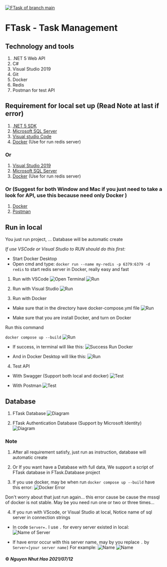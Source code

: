 [![FTask of branch main](https://github.com/nnhao14102000/FTask/actions/workflows/main-ci-cd.yaml/badge.svg)](https://github.com/nnhao14102000/FTask/actions/workflows/main-ci-cd.yaml)

# FTask - Task Management

## Technology and tools

1. .NET 5 Web API
2. C#
3. Visual Studio 2019
4. Git
5. Docker
6. Redis
7. Postman for test API

## Requirement for local set up (Read Note at last if error)

1. [.NET 5 SDK](https://dotnet.microsoft.com/download/dotnet/5.0) 
2. [Microsoft SQL Server](https://www.microsoft.com/en-us/sql-server/sql-server-downloads)
3. [Visual studio Code](https://code.visualstudio.com/)
4. [Docker](https://docs.docker.com/get-docker/) (Use for run redis server)

### Or
1. [Visual Studio 2019 ](https://visualstudio.microsoft.com/downloads/)
2. [Microsoft SQL Server](https://www.microsoft.com/en-us/sql-server/sql-server-downloads)
3. [Docker](https://docs.docker.com/get-docker/) (Use for run redis server)

### Or (Suggest for both Window and Mac if you just need to take a look for API, use this because need only Docker )
1. [Docker](https://docs.docker.com/get-docker/)
2. [Postman](https://www.postman.com/downloads/)

## Run in local
You just run project, ... Database will be automatic create 

*If use VSCode or Visual Studio to RUN should do this first:*
- Start Docker Desktop
- Open cmd and type: `docker run --name my-redis -p 6379:6379 -d redis` to start redis server in Docker, really easy and fast

1. Run with VSCode
![Open Terminal](https://github.com/nnhao14102000/FTask/blob/hao/Document/Images/OpenTerminalInVsCode.png?raw=true "Open Terminal in vscode")
![Run ](https://github.com/nnhao14102000/FTask/blob/hao/Document/Images/RunInVSCode.png?raw=true "Run with command")

2. Run with Visual Studio
![Run ](https://github.com/nnhao14102000/FTask/blob/hao/Document/Images/RunInVisualStudio.png?raw=true "Run in visual studio")

3. Run with Docker
- Make sure that in the directory have docker-compose.yml file
![Run ](https://github.com/nnhao14102000/FTask/blob/hao/Document/Images/ShowFileDockerCompose.png?raw=true "Run in visual studio")

- Make sure that you are install Docker, and turn on Docker

Run this command

`docker compose up --build`
![Run ](https://github.com/nnhao14102000/FTask/blob/hao/Document/Images/RunDocker.png?raw=true "Run Docker")

- If success, in terminal will like this: 
![Success Run Docker ](https://github.com/nnhao14102000/FTask/blob/hao/Document/Images/DockerRunSuccessTerminal.png?raw=true "Run Docker Success view in terminal")

- And in Docker Desktop will like this: 
![Run ](https://github.com/nnhao14102000/FTask/blob/hao/Document/Images/DockerRunSuccessDockerDesktop.png?raw=true "Run Docker")

4. Test API

- With Swagger (Support both local and docker)
![Test ](https://github.com/nnhao14102000/FTask/blob/hao/Document/Images/TestApiWithSwagger.png?raw=true "Test with Swagger")


- With Postman
![Test ](https://github.com/nnhao14102000/FTask/blob/hao/Document/Images/TestApiWithPostMan.png?raw=true "Test with Postman")

## Database 

1. FTask Database 
![Diagram ](https://github.com/nnhao14102000/FTask/blob/hao/Document/Images/FTaskDBDiagram.png?raw=true "FTask Database Diagram")

2. FTask Authentication Database (Support by Microsoft Identity)
![Diagram ](https://github.com/nnhao14102000/FTask/blob/hao/Document/Images/FTaskAuthDBDiagram.png?raw=true "FTask Auth Database Diagram")

### Note

1. After all requirement satisfy, just run as instruction, database will automatic create

2. Or If you want have a Database with full data, We support a script of FTask database in FTask.Database project

3. If you use docker, may be when run `docker compose up --build` have this error:
![Docker Error ](https://github.com/nnhao14102000/FTask/blob/hao/Document/Images/DockerErrorSqlDb.png?raw=true "Docker error when run")

Don't worry about that just run again... this error cause be cause the mssql of docker is not stable.
May be you need run one or two or three times...

4. If you run with VScode, or Visual Studio at local, Notice name of sql server in connection strings

- In code `Server=.` I use `.` for every server existed in local:
![Name of Server ](https://github.com/nnhao14102000/FTask/blob/hao/Document/Images/ConnectionString.png?raw=true "Name of server")

- If have error occur with this server name, may by you replace `.` by `Server=[your server name]`
For example:
![Name ](https://github.com/nnhao14102000/FTask/blob/hao/Document/Images/ServerName.png?raw=true "Server name")
![Name ](https://github.com/nnhao14102000/FTask/blob/hao/Document/Images/NewServerName.png?raw=true "New Server name")


#### ©  *Nguyen Nhut Hao 2021/07/12*